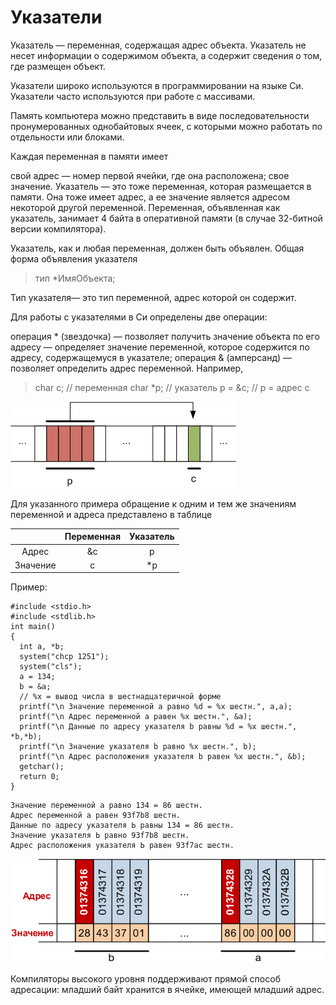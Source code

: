 # Указатели

Указатель — переменная, содержащая адрес объекта. Указатель не несет информации о содержимом объекта, а содержит сведения о том, где размещен объект.

Указатели широко используются в программировании на языке Си. Указатели часто используются при работе с массивами.

Память компьютера можно представить в виде последовательности пронумерованных однобайтовых ячеек, с которыми можно работать по отдельности или блоками.

Каждая переменная в памяти имеет

свой адрес — номер первой ячейки, где она расположена;
свое значение.
Указатель — это тоже переменная, которая размещается в памяти. Она тоже имеет адрес, а ее значение является адресом некоторой другой переменной. Переменная, объявленная как указатель, занимает 4 байта в оперативной памяти (в случае 32-битной версии компилятора).

Указатель, как и любая переменная, должен быть объявлен. Общая форма объявления указателя

>тип *ИмяОбъекта;

Тип указателя— это тип переменной, адрес которой он содержит.

Для работы с указателями в Си определены две операции:

операция * (звездочка) — позволяет получить значение объекта по его адресу — определяет значение переменной, которое содержится по адресу, содержащемуся в указателе;
операция & (амперсанд) — позволяет определить адрес переменной.
Например,

 
 
>char c;   // переменная
>char *p; // указатель
>p = &c;  // p = адрес c

![](./assets/pointer.png)

Для указанного примера обращение к одним и тем же значениям переменной и адреса представлено в таблице

|          | Переменная | Указатель |
|:--------:|:----------:|:---------:|
|   Адрес  |     &c     |     p     |
| Значение |      c     |     *p    |

Пример:
```
#include <stdio.h>
#include <stdlib.h>
int main()
{
  int a, *b;
  system("chcp 1251");
  system("cls");
  a = 134;
  b = &a;
  // %x = вывод числа в шестнадцатеричной форме
  printf("\n Значение переменной a равно %d = %x шестн.", a,a);
  printf("\n Адрес переменной a равен %x шестн.", &a);
  printf("\n Данные по адресу указателя b равны %d = %x шестн.", *b,*b);
  printf("\n Значение указателя b равно %x шестн.", b);
  printf("\n Адрес расположения указателя b равен %x шестн.", &b);
  getchar();
  return 0;
}
```

```
Значение переменной а равно 134 = 86 шестн.
Адрес переменной а равен 93f7b8 шестн.
Данные по адресу указателя Ь равны 134 = 86 шестн.
Значение указателя Ь равно 93f7b8 шестн.
Адрес расположения указателя Ь равен 93f7ac шестн.
```
![](./assets/point.png)

Компиляторы высокого уровня поддерживают прямой способ адресации: младший байт хранится в ячейке, имеющей младший адрес.